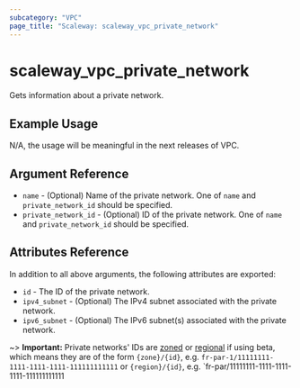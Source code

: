 ```yaml
---
subcategory: "VPC"
page_title: "Scaleway: scaleway_vpc_private_network"
---
```


# scaleway_vpc_private_network

Gets information about a private network.

## Example Usage

N/A, the usage will be meaningful in the next releases of VPC.

## Argument Reference

* `name` - (Optional) Name of the private network. One of `name` and `private_network_id` should be specified.
* `private_network_id` - (Optional) ID of the private network. One of `name` and `private_network_id` should be specified.

## Attributes Reference

In addition to all above arguments, the following attributes are exported:

- `id` - The ID of the private network.
- `ipv4_subnet` - (Optional) The IPv4 subnet associated with the private network.
- `ipv6_subnet` - (Optional) The IPv6 subnet(s) associated with the private network.

~> **Important:** Private networks' IDs are [zoned](../guides/regions_and_zones.md#resource-ids) or [regional](../guides/regions_and_zones.md#resource-ids) if using beta, which means they are of the form `{zone}/{id}`, e.g. `fr-par-1/11111111-1111-1111-1111-111111111111` or `{region}/{id}`, e.g. `fr-par/11111111-1111-1111-1111-111111111111
